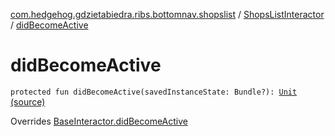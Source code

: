 [com.hedgehog.gdzietabiedra.ribs.bottomnav.shopslist](../index.md) / [ShopsListInteractor](index.md) / [didBecomeActive](./did-become-active.md)

# didBecomeActive

`protected fun didBecomeActive(savedInstanceState: Bundle?): `[`Unit`](https://kotlinlang.org/api/latest/jvm/stdlib/kotlin/-unit/index.html) [(source)](https://github.com/asvid/GdzieTaBiedra/tree/master/app/src/main/java/com/hedgehog/gdzietabiedra/ribs/bottomnav/shopslist/ShopsListInteractor.kt#L53)

Overrides [BaseInteractor.didBecomeActive](../../com.uber.rib.core/-base-interactor/did-become-active.md)

